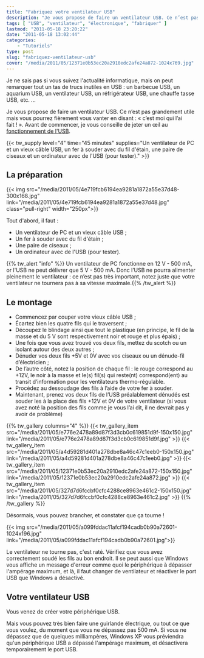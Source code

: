 ```yaml
---
title: "Fabriquez votre ventilateur USB"
description: "Je vous propose de faire un ventilateur USB. Ce n’est pas grandement utile mais vous pourrez fièrement vous vanter en disant : \"c’est moi qui l’ai fait !\"."
tags: [ "USB", "ventilateur", "électronique", "fabriquer" ]
lastmod: "2011-05-18 23:20:22"
date: "2011-05-18 13:02:44"
categories:
    - "Tutoriels"
type: post
slug: "fabriquez-ventilateur-usb"
cover: "/media/2011/05/12371e0b53ec20a2910edc2afe24a872-1024x769.jpg"
---
```


Je ne sais pas si vous suivez l'actualité informatique, mais on peut remarquer tout un tas de trucs inutiles en USB : un barbecue USB, un aquarium USB, un ventilateur USB, un réfrigérateur USB, une chauffe tasse USB, etc. …

Je vous propose de faire un ventilateur USB. Ce n’est pas grandement utile mais vous pourrez fièrement vous vanter en disant : « c’est moi qui l’ai fait ! ». Avant de commencer, je vous conseille de jeter un œil au [fonctionnement de l'USB](http://tuto-wibb.krafft.ovh/2011/04/comment-fonctionne-usb/).

{{< tw_supply level="4" time="45 minutes" supplies="Un ventilateur de PC et un vieux câble USB, un fer à souder avec du fil d'étain, une paire de ciseaux et un ordinateur avec de l'USB (pour tester)." >}}

## La préparation

{{< img src="/media/2011/05/4e719fcb6194ea9281a1872a55e37d48-300x168.jpg" link="/media/2011/05/4e719fcb6194ea9281a1872a55e37d48.jpg" class="pull-right" width="250px">}}

Tout d'abord, il faut :

- Un ventilateur de PC et un vieux câble USB ;
- Un fer à souder avec du fil d'étain ;
- Une paire de ciseaux ;
- Un ordinateur avec de l'USB (pour tester).

{{% tw_alert "info" %}}<i class="fa fa-info-circle"></i> Un ventilateur de PC fonctionne en 12 V - 500 mA, or l'USB ne peut délivrer que 5 V - 500 mA. Donc l’USB ne pourra alimenter pleinement le ventilateur : ce n’est pas très important, notez juste que votre ventilateur ne tournera pas à sa vitesse maximale.{{% /tw_alert %}}

## Le montage

- Commencez par couper votre vieux câble USB ;
- Écartez bien les quatre fils qui le traversent ;
- Découpez le blindage ainsi que tout le plastique (en principe, le fil de la masse et du 5 V sont respectivement noir et rouge et plus épais) ;
- Une fois que vous avez trouvé vos deux fils, mettez du scotch ou un isolant autour des deux autres ;
- Dénuder vos deux fils +5V et 0V avec vos ciseaux ou un dénude-fil d’électricien ;
- De l’autre côté, notez la position de chaque fil : le rouge correspond au +12V, le noir à la masse et le(s) fil(s) qui reste(nt) correspond(ent) au transit d’information pour les ventilateurs thermo-régulable.
- Procédez au dessoudage des fils à l’aide de votre fer à souder.
- Maintenant, prenez vos deux fils de l’USB préalablement dénudés est souder les à la place des fils +12V et 0V de votre ventilateur (si vous avez noté la position des fils comme je vous l’ai dit, il ne devrait pas y avoir de problème)

{{% tw_gallery columns="4" %}}
{{< tw_gallery_item src="/media/2011/05/e776e2478a89d87f3d3cb0c619851d9f-150x150.jpg" link="/media/2011/05/e776e2478a89d87f3d3cb0c619851d9f.jpg" >}}
{{< tw_gallery_item src="/media/2011/05/a4d59281d401a278dbe8a46c47c1eeb0-150x150.jpg" link="/media/2011/05/a4d59281d401a278dbe8a46c47c1eeb0.jpg" >}}
{{< tw_gallery_item src="/media/2011/05/12371e0b53ec20a2910edc2afe24a872-150x150.jpg" link="/media/2011/05/12371e0b53ec20a2910edc2afe24a872.jpg" >}}
{{< tw_gallery_item src="/media/2011/05/327d7d6fccbf0cfc4288ce8963e461c2-150x150.jpg" link="/media/2011/05/327d7d6fccbf0cfc4288ce8963e461c2.jpg" >}}
{{% /tw_gallery %}}

Désormais, vous pouvez brancher, et constater que ça tourne !

{{< img src="/media/2011/05/a099fddac11afcf194cadb0b90a72601-1024x196.jpg" link="/media/2011/05/a099fddac11afcf194cadb0b90a72601.jpg">}}

Le ventilateur ne tourne pas, c'est raté. Vérifiez que vous avez correctement soudé les fils au bon endroit. Il se peut aussi que Windows vous affiche un message d'erreur comme quoi le périphérique à dépasser l'ampérage maximum, et là, il faut changer de ventilateur et réactiver le port USB que Windows a désactivé.

## Votre ventilateur USB

Vous venez de créer votre périphérique USB.

Mais vous pouvez très bien faire une guirlande électrique, ou tout ce que vous voulez, du moment que vous ne dépassez pas 500 mA. Si vous ne dépassez que de quelques milliampères, Windows XP vous préviendra qu'un périphérique USB a dépassé l'ampérage maximum, et désactivera temporairement le port USB.